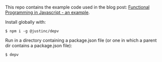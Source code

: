 This repo contains the example code used in the blog post: [Functional Programming in Javascript - an example](https://medium.com/@calleja.justin/functional-programming-in-javascript-an-example-47116c2c3d00#.pr80xj1pg).

Install globally with:

```
$ npm i -g @justinc/depv
```

Run in a directory containing a package.json file (or one in which a parent dir contains a package.json file):

```
$ depv
```

